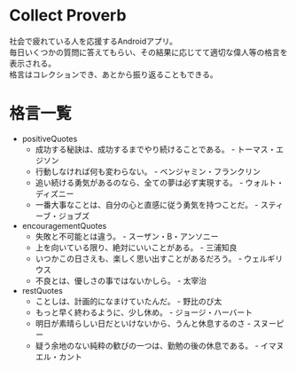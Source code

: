 # Collect Proverb

社会で疲れている人を応援するAndroidアプリ。  
毎日いくつかの質問に答えてもらい、その結果に応じてて適切な偉人等の格言を表示される。  
格言はコレクションでき、あとから振り返ることもできる。  

# 格言一覧
- positiveQuotes
  - 成功する秘訣は、成功するまでやり続けることである。 - トーマス・エジソン
  - 行動しなければ何も変わらない。 - ベンジャミン・フランクリン
  - 追い続ける勇気があるのなら、全ての夢は必ず実現する。 - ウォルト・ディズニー
  - 一番大事なことは、自分の心と直感に従う勇気を持つことだ。 - スティーブ・ジョブズ
- encouragementQuotes
  - 失敗と不可能とは違う。 - スーザン・B・アンソニー
  - 上を向いている限り、絶対にいいことがある。 - 三浦知良
  - いつかこの日さえも、楽しく思い出すことがあるだろう。 - ウェルギリウス
  - 不良とは、優しさの事ではないかしら。 - 太宰治
- restQuotes
  - ことしは、計画的になまけていたんだ。 - 野比のび太
  - もっと早く終わるように、少し休め。 - ジョージ・ハーバート
  - 明日が素晴らしい日だといけないから、うんと休息するのさ - スヌーピー
  - 疑う余地のない純粋の歓びの一つは、勤勉の後の休息である。 - イマヌエル・カント
